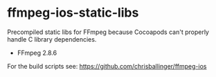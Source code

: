 ffmpeg-ios-static-libs
======================

Precompiled static libs for FFmpeg because Cocoapods can't properly handle C library dependencies.

* FFmpeg 2.8.6

For the build scripts see: https://github.com/chrisballinger/ffmpeg-ios
